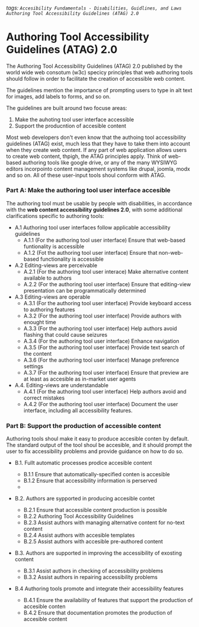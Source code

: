 ###### tags: `Accesibility Fundamentals - Disabilities, Guidlines, and Laws` `Authoring Tool Accessibility Guidelines (ATAG) 2.0`

# Authoring Tool Accessibility Guidelines (ATAG) 2.0

The Authoring Tool Accessibility Guidelines (ATAG) 2.0 published by the world wide web consotum (w3c) specicy principles that web authoring tools should follow in order to facilitate the creation of accessible web content. 

The guidelines mention the importance of prompting users to type in alt text for images, add labels to forms, and so on.

The guidelines are built around two focuse areas:

1. Make the auhoting tool user interface accessible
2. Support the producntion of accesible content

Most web developers don't even know that the authoing tool accessibility guidelines (ATAG) exist, much less that they have to take them into account when they create web content. If any part of web application allows users to create web content, thpigh, the ATAG principles apply. Think of web-based authoring tools like google drive, or any of the many WYSIWYG editors incorpointo content management systems like drupal, joomla, modx and so on. All of these user-input tools shoul conform with ATAG.

### Part A: Make the authoring tool user interface accesible 

The authoring tool must be usable by people with disabilities, in accordance with the **web content accessibility guidelines 2.0**, with some additional clarifications specific to authoring tools:

- A.1 Authoring tool user interfaces follow applicable accessibility guidelines
    - A.1.1 (For the authoring tool user interface) Ensure that web-based funtionality is accessible
    - A.1.2 (Fot the authoring tool user interface) Ensure that non-web-based functionality is accessible
- A.2 Editing-views are perceivable 
    - A.2.1 (For the authoring tool user interace) Make alternative content available to authors
    - A.2.2 (For the authoring tool user interface) Ensure that editing-view presentation can be programmatically determined
- A.3 Editing-views are operable
    - A.3.1 (For the authoring tool user interface) Provide keyboard access to authoring features
    - A.3.2 (For the authoring tool user interface) Provide authors with enought time
    - A.3.3 (For the authoring tool user interface) Help authors avoid flashing that could cause seizures
    - A.3.4 (For the authoring tool user interface) Enhance navigation
    - A.3.5 (For the authoring tool user interface) Provide text search of the content
    - A.3.6 (For the authoring tool user interface) Manage preference settings
    - A.3.7 (For the authoring tool user interface) Ensure that preview are at least as accesible as in-market user agents
 - A.4. Editing-views are understandable 
     - A.4.1 (For the authoring tool user interface) Help authors avoid and correct mistakes
     - A.4.2 (For the authoring tool user interface) Document the user interface, including all accessibility features.

### Part B: Support the production of accessible content

Authoring tools shoul make it easy to produce accesible conten by default. The standard output of the tool shoul be accesible, and it should prompt the user to fix accessibility problems and provide guidance on how to do so.

- B.1. Fullt automatic processes prodice accesible content
    - B.1.1 Ensure that automatically-specified conten is accesible
    - B.1.2 Ensure that accessibility information is perserved
    - 
- B.2. Authors are sypported in producing accesible contet
    - B.2.1 Ensure that accessible content production is possible
    - B.2.2 Authoring Tool Accessibility Guidelines
    - B.2.3 Assist authors with managing alternative content for no-text content
    - B.2.4 Assist authors with accesible templates
    - B.2.5 Assist authors with accesible pre-authored content
 
 - B.3. Authors are supported in improving the accessibility of exosting content
     - B.3.1 Assist authors in checking of accessibility problems
     - B.3.2 Assist authors in repairing accessibility problems

- B.4 Authoring tools promote and integrate their accessibility features
    - B.4.1 Ensure the availability of features that support the production of accesible conten
    - B.4.2 Ensure that documentation promotes the production of accesible content
